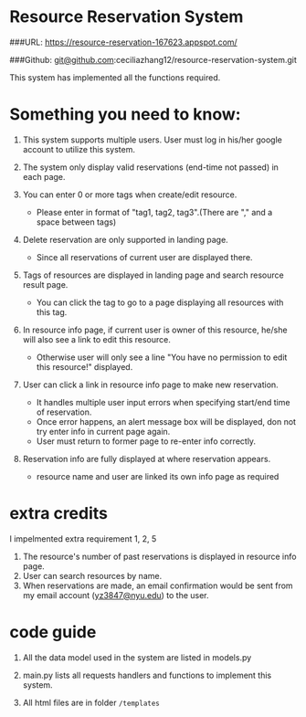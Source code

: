 # Resource Reservation System

###URL: https://resource-reservation-167623.appspot.com/

###Github: git@github.com:ceciliazhang12/resource-reservation-system.git

This system has implemented all the functions required.

# Something you need to know:

1. This system supports multiple users. User must log in his/her google account to utilize this system.

2. The system only display valid reservations (end-time not passed) in each page.

3. You can enter 0 or more tags when create/edit resource.
	- Please enter in format of "tag1, tag2, tag3".(There are "," and a space between tags)

4. Delete reservation are only supported in landing page.
	- Since all reservations of current user are displayed there.
	
5. Tags of resources are displayed in landing page and search resource result page.
	- You can click the tag to go to a page displaying all resources with this tag.

5. In resource info page, if current user is owner of this resource, he/she will also see a link to edit this resource.
	- Otherwise user will only see a line "You have no permission to edit this resource!" displayed.
	  
6. User can click a link in resource info page to make new reservation.
	- It handles multiple user input errors when specifying start/end time of reservation.
	- Once error happens, an alert message box will be displayed, don not try enter info in current page again.
	- User must return to former page to re-enter info correctly.
	
7. Reservation info are fully displayed at where reservation appears.
	- resource name and user are linked its own info page as required
	
# extra credits
I impelmented extra requirement 1, 2, 5
1. The resource's number of past reservations is displayed in resource info page.
2. User can search resources by name.
5. When reservations are made, an email confirmation would be sent from my email account (yz3847@nyu.edu) to the user.

# code guide
1. All the data model used in the system are listed in models.py

2. main.py lists all requests handlers and functions to implement this system.

3. All html files are in folder `/templates`
